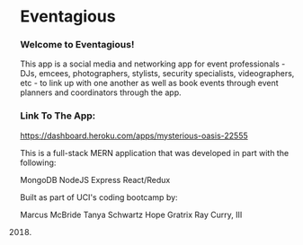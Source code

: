 # Eventagious

### Welcome to Eventagious!

This app is a social media and networking app for event professionals - DJs, emcees, photographers, stylists, security specialists, videographers, etc - to link up with one another as well as book events through event planners and coordinators through the app.

### Link To The App:

https://dashboard.heroku.com/apps/mysterious-oasis-22555

This is a full-stack MERN application that was developed in part with the following:

MongoDB
NodeJS
Express
React/Redux

Built as part of UCI's coding bootcamp by:

Marcus McBride
Tanya Schwartz
Hope Gratrix
Ray Curry, III

2018.
